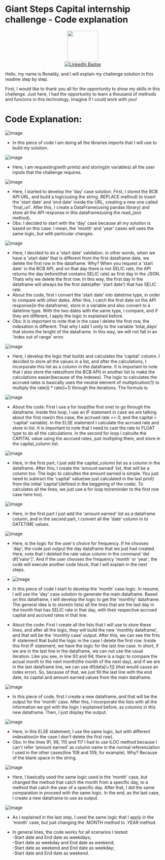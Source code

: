 # Giant Steps Capital internship challenge - Code explanation 

<div id="header" align="center">
  <img src="https://media.giphy.com/media/M9gbBd9nbDrOTu1Mqx/giphy.gif" width="100"/>
</div>

<div id="badges" align='center'>
  <a href="https://www.linkedin.com/in/ronaldy-gomes-a9581760/">
    <img src="https://img.shields.io/badge/LinkedIn-blue?style=for-the-badge&logo=linkedin&logoColor=white" alt="LinkedIn Badge"/>
  </a>
</div>


Hello, my name is Ronaldy, and I will explain my challenge solution in this readme step by step. 

First, I would like to thank you all for the opportunity to show my skills in this challenge. Just here, I had the opportunity to learn a thousand of methods and funcions in this technology. Imagine if I could work with you!

# Code Explanation:

![image](https://user-images.githubusercontent.com/64624525/173992212-e61032e1-8c9c-4982-bd9a-fc72800cd462.png)

- In this piece of code I am doing all the libraries imports that I will use to build my solution.

![image](https://user-images.githubusercontent.com/64624525/173992497-5d552386-a7e1-44b7-8d09-d7a128a5880c.png)

- Here, I am requesting(with prints) and storing(in variables) all the user inputs that the challenge requires.

![image](https://user-images.githubusercontent.com/64624525/173992708-ca7a20d2-9496-419b-8666-5e87628ea2a7.png)

- Here, I started to develop the 'day' case solution. First, I stored the BCB API URL, and build a logic(using the string .REPLACE method) to insert the 'start date' and 'end date' inside the URL, creating a new one called 'final_url'. After this, I create a DataFrame(using pandas library) and store all the API response in this dataframe(using the read_json method).
- Obs: I decided to start with the 'day' case because all my solution is based on this case. I mean, the 'month' and 'year' cases will uses the same logic, but with particular changes.

![image](https://user-images.githubusercontent.com/64624525/174000023-2036cc04-df50-4e12-944d-e725ba54bd8a.png)

- Here, I decided to do a 'start date' validation. in other words, when we have a 'start date' that is different from the first dataframe date, we delete the first row in the dataframe. Why? When you request a 'start date' in the BCB API, and on that day there is not SELIC rate, the API returns the day before(that contains SELIC rate) as first day in the JSON. Thats why we delete the first row. In this way, the first day in the dataframe will always be the first date(after 'start date') that has SELIC rate.
- About the code, first I convert the 'start date' into datetime type, in order to compare with other dates. After this, I catch the first date on the API response(in the dataframe), store in a variable and also convert to a datetime type. With the two dates with the same type, I compare, and if they are different, I apply the logic in explained before. 
- Obs: It is important to note that in the case I delete the first row, the indexation is different. That why I add 1 unity to the variable 'total_days' that stores the lenght of the dataframe. In this way, we will not fall in an 'index out of range' error.

![image](https://user-images.githubusercontent.com/64624525/174000137-e4294d65-d2b1-48d2-8d13-b07d92fd88db.png)

- Here, I develop the logic that builds and calculates the 'capital' column. I decided to store all the values in a list, and after the calculations, I incorporate this list as a column in the dataframe. It is important to note that I also store the rates(from the BCB API) in another list to make the calculations easier(because of the indexes). The logic to calculates the accrued rates is basically uses the neutral element of multiplication(1) to multiply the rate(i) * rate(i+1) through the iterations. The formula is:

![image](https://user-images.githubusercontent.com/64624525/174001448-0a6952a8-968f-4b15-bf52-66dd01691974.png)

- About the code: First I use a for loop(the first one) to go through the dataframe. Inside this loop, I use an IF statement in case we are talking about the first row(in this case, the acrrued rate == 0, and the capital = 'capital' variable). In the ELSE statement I calculate the acrrued rate and store in list. It is important to note that I need to cast the rate to FLOAT type to do all the calculations. In the second for loop I calculte the CAPITAL value using the accrued rates, just multipling them, and store in the capital_column list.

![image](https://user-images.githubusercontent.com/64624525/174000844-72d2b236-be72-43c5-957a-d06b77ad1bee.png)

- Here, in the first part, I just add the capital_column list as a column in the dataframe. After this, I create the 'amount earned' list, that will be a column too. The logic to calcultes the amount earned is simple. You just need to subtract the 'capital' value(we just calculated in the last print) from the initial 'capital'(defined in the beggining of the code). To calculates all the lines, we just use a for loop to(reminder to the first row case here too).

![image](https://user-images.githubusercontent.com/64624525/173999796-768bd9bd-6157-4b2f-81ff-90f2f8802cb4.png)

- Here, in the first part I just add the 'amount earned' list as a dataframe column, and in the second part, I convert all the 'date' column in to DATETIME values.

![image](https://user-images.githubusercontent.com/64624525/174083149-515d2f6b-4703-4ef3-86cd-163f28031eed.png)

- Here, is the logic for the user's choice for frequency. If he chooses 'day', the code just output the day dataframe that we just had created. Here, note that I deleted the rate value column in the command 'del df['valor']'. And if the user chooses the frequency 'month' or 'year', the code will execute another code block, that I will explain in the next steps.

- ![image](https://user-images.githubusercontent.com/64624525/174092149-c588d266-5887-4e27-9d19-19f4b072592d.png)

- In this piece of code I start to develop the 'month' case logic. In resume, I will use the 'day' case solution to generate the main dataframe. Based on this dataframe, I will develop the logic to get the 'monthly' dataframe. The general idea is to store(in lists) all the lines that are the last day in the month that has SELIC rate in that day, with their respective accrued capital and accrued rates in that line. 
- About the code: First I create all the lists that I will use to store these lines, and after all the logic, they will build the new 'monthly dataframe', and that will be the 'monthly case' output. After this, we can see the firts IF statement that build the logic in the case I delete the first row. Inside this first IF statement, we have the logic for the last line case. In short, if we are in the last line in the dataframe, we can not use the usual iteration. Like you see, in line 93 and 94, there is a logic to compare the actual month to the next month(the month of the next day), and if we are in the last dataframe line, we can use df[data[i+1]] (that would cause an index error). So, because of that, we just fill the last line with the end date, its capital and amount earned values from the main dataframe.

![image](https://user-images.githubusercontent.com/64624525/174106430-d84adbc0-e974-40c4-8fd7-0af39d6090b1.png)

- In this piece of code, first I create a new dataframe, and that will be the output for the 'month' case. After this, I incorporate the lists with all the information we got with the logic I explained before, as columns in this new dataframe. Then, I just display the output.

![image](https://user-images.githubusercontent.com/64624525/174108450-9c209474-3921-4608-8445-f261455fa27c.png)

- Here, in this ELSE statement, I use the same logic, but with different indexation(in the case I don't delete the first row).
- Obs: In the lines 91, 98, 110 and 117 I had to use ILOC method because I can't refer 'amount earned' as column name in the normal referenciation I used in the other cases(line 108 and 109, for example). Why? Because of the blank space in the string.

![image](https://user-images.githubusercontent.com/64624525/174111901-f55ea9a1-d5f5-4c00-a1fc-a2306d1db964.png)

- Here, I basically used the same logic used in the 'month' case, but changed the method that catch the month from a specific day, to a method that catch the year of a specific day. After that, I did the same comparation in proceed with the same logic. In the end, as the last case, I create a new dataframe to use as output.
 
 ![image](https://user-images.githubusercontent.com/64624525/174115928-ba46a15a-64c8-41f9-acba-86e3a2146ebb.png)

- As I explained in the last step, I used the same logic that I apply in the 'month' case, but just changing the .MONTH method to .YEAR method.


- In general lines, the code works for all scenarios I tested: <br/>
-Start date and End date as weekdays; <br/>
-Start date as weekday and End date as weekend; <br/>
-Start date as weekend and End date as weekday; <br/>
-Start date and End date as weekend.

 



